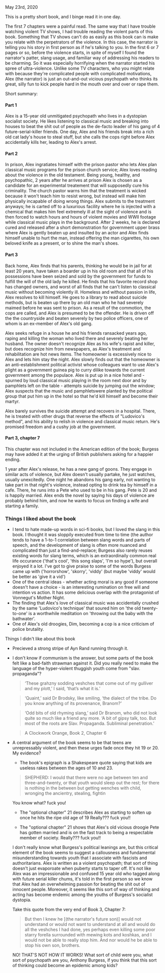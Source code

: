 May 23rd, 2020

This is a pretty short book, and I binge read it in one day.

The first 7 chapters were a painful read. The same way that I have trouble watching violent TV shows, I had trouble reading the violent parts of this book. Something that TV shows can't do as easily as this book can is make you relate with the perpetrators of the violence. In this case, the narrator is telling you his story in first person as if he's talking to you. In the first 6 or 7 pages or so, before the violence starts, in spite of myself I found the narrator's patter, slang usage, and familiar way of addressing his readers to be charming. So it was especially horrifying when the narrator started his spree of ultra-violence. Unlike some TV characters, who you might relate with because they're complicated people with complicated motivations, Alex (the narrator) is just an out-and-out vicious psychopath who thinks its great, silly fun to kick people hard in the mouth over and over or rape them.

Short summary:
#### Part 1
Alex is a 15-year old unmitigated psychopath who lives in a dystopian socialist society. He likes listening to classical music and breaking into houses to beat the shit out of people as the de-facto leader of his gang of 4 future-serial-killer friends. One day, Alex and his friends break into a rich old cat lady's house to steal stuff, but she calls the cops right before Alex accidentally kills her, leading to Alex's arrest.

#### Part 2
In prison, Alex ingratiates himself with the prison pastor who lets Alex plan classical music programs for the prison church service; Alex loves reading about the violence in the old testament. Being young, healthy, and psychopathic, 2 years after he arrives at prison Alex is chosen as a candidate for an experimental treatement that will supposedly cure his criminality. The church pastor warns him that the treatment is wicked because it won't teach him to resist wrong, but instead will make him physically incapable of doing wrong things. Alex submits to the treatment anyways; he is carted off to a luxurious facility where he is injected with a chemical that makes him feel extremely ill at the sight of violence and is then forced to watch hours and hours of violent movies and WWII footage while classical music plays in the background. After 2 weeks, he is declared cured and released after a short demonstration for government upper brass where Alex is gently beaten up and insulted by an actor and Alex finds himself unable to hurt the man, instead offering the man cigarettes, his own beloved knife as a present, or to shine the man's shoes.

#### Part 3
Back home, Alex finds that his parents, thinking he would be in jail for at least 20 years, have taken a boarder up in his old room and that all of his possessions have been seized and sold by the government for funds to fulfill the will of the old lady he killed. He finds that his favorite record shop has changed owners, and worst of all finds that he can't listen to classical music without becoming violently ill. Homeless and without passion in life, Alex resolves to kill himself. He goes to a library to read about suicide methods, but is beaten up there by an old man who he had severely maimed before he was sent to prison. As a result of the commotion, the cops are called, and Alex is presumed to be the offender. He is driven off the the countryside and beaten severely by two police officers, one of whom is an ex-member of Alex's old gang.

Alex seeks refuge in a house he and his friends ransacked years ago, raping and killing the woman who lived there and severely beating her husband. The owner doesn't recognize Alex as his wife's rapist and killer, but does recognize him from newspapers, as Alex's treatment and rehabilitation are hot news items. The homeowner is excessively nice to Alex and lets him stay the night. Alex slowly finds out that the homeowner is an anti-establishment political activist whose colleagues want to use Alex's plight as a government guinea pig to curry dilike towards the current government among the populace. Alex is put up in a nice hotel and - spurned by loud classical music playing in the room next door and by pamphlets left on the table - attempts suicide by jumping out the window; Alex suspects that the music and pamphletswere planted by the political group that put him up in the hotel so that he'd kill himself and become their martyr.

Alex barely survives the suicide attempt and recovers in a hospital. There, he is treated with other drugs that reverse the effects of "Ludovico's method", and his ability to relish in violence and classical music return. He's promised freedom and a cushy job at the government.

#### Part 3, chapter 7
This chapter was not included in the American edition of the book; Burgess may have added it at the urging of British publishers asking for a happier ending.

1 year after Alex's release, he has a new gang of goons. They engage in similar acts of violence, but Alex doesn't usually partake, he just watches, usually unexcitedly. One night he abandons his gang early, not wanting to take part in that night's violence, instead opting to drink tea by himself in a cafe. There, he runs into a Pete who used to be in his gang. Pete is 20 and is happily married. Alex ends the novel by saying his days of violence are probably behind him, and now he wants to focus on finding a wife and starting a family.


### Things I liked about the book
  - I tend to hate made-up words in sci-fi books, but I loved the slang in this book. I thought it was sloppily executed from time to time (the author tends to have a 1-to-1 correlation between slang words and parts of speech, and the development of slang is often more nuanced and complicated than just a find-and-replace; Burgess also rarely reuses existing words for slang terms, which is an extraordinaily common real life occurance ('that's cool', 'this song slaps', 'I'm so hype'), but overall enjoyed it a lot. I've got to give praise to some of the words Burgess came up with ('horrorshow', 'skorry', 'viddy' (but maybe 'viddy' would be better as 'give it a vid')
  - One of the central ideas - whether acting moral is any good if someone doesn't have a choice - is an interesting rumination on free will and intention vs action. It has some delicious overlap with the protagonist of Vonnegut's Mother Night.
  - The finding that Alex's love of classical music was accidentally crushed by the same 'Ludovico's technique' that soured him on 'the old twenty-to-one' is a worthwhile meditation on 'throwing out the baby with the bathwater'.
  - One of Alex's old droogies, Dim, becoming a cop is a nice criticism of police brutality.

Things I didn't like about this book
  - Precieved a strong stripe of Ayn Rand running through it.
  - I don't know if communism is the answer, but some parts of the book felt like a bad-faith strawman against it. Did you really need to make the language of the hyper-violent thuggish youth come from "slav. propaganda"?

    >‘These grahzny sodding veshches that come out of my gulliver and my plott,’ I said, ‘that’s what it is.’

    >‘Quaint,’ said Dr Brodsky, like smiling, ‘the dialect of the tribe. Do you know anything of its provenance, Branom?’

    > ‘Odd bits of old rhyming slang,’ said Dr Branom, who did not look quite so much like a friend any more. ‘A bit of gipsy talk, too. But most of the roots are Slav. Propaganda. Subliminal penetration.’

    > A Clockwork Orange, Book 2, Chapter 6

  - A central argument of the book seems to be that teens are unrepressably violent, and then these urges fade once they hit 19 or 20. My evidence?
      - The book's epigraph is a Shakespeare quote saying that kids are useless rakes between the ages of 10 and 23.

      >SHEPHERD: I would that there were no age between ten and three-and-twenty, or that youth would sleep out the rest; for there is nothing in the between but getting wenches with child, wronging the ancientry, stealing, fightin

      You know what? fuck you!

      - The "optional chapter" 21 describes Alex as starting to soften up once he hits the ripe old age of 19
        Really??? fuck you!!

      - The "optional chapter" 21 shows that Alex's old vicious droogie Pete has gotten married and is on the fast track to being a respectable member of society.
        Really??? fuck you!!

     I don't really know what Burgess's political leanings are, but this critical element of the book seems to suggest a callousness and fundamental misunderstanding towards youth that I associate with fascists and authoritarians. Alex is written as a violent psychopath; that sort of thing doesn't just evaporoate when puberty starts to taper off. It's not like Alex was an impressionable and confused 15 year old who tagged along with future serial killer chums, it's told in the first person so we know that Alex had an overwhelming passion for beating the shit out of innocent people. Moreover, it seems like this sort of way of thinking and acting has become endemic among the youths of Burgess's socialist dystopia.

     Take this quote from the very end of Book 3, Chapter 7:

     > But then I knew he [(the narrator's future son)] would not understand or would not want to understand at all and would do all the veshches I had done, yes perhaps even killing some poor starry forella surrounded with mewing kots and koshkas, and I would not be able to really stop him. And nor would he be able to stop his own son, brothers.

     NO! THAT'S NOT HOW IT WORKS! What sort of child were you, what sort of psychopath are you, Anthony Burgess, if you think that this sort of thinking could become an epidemic among kids?
